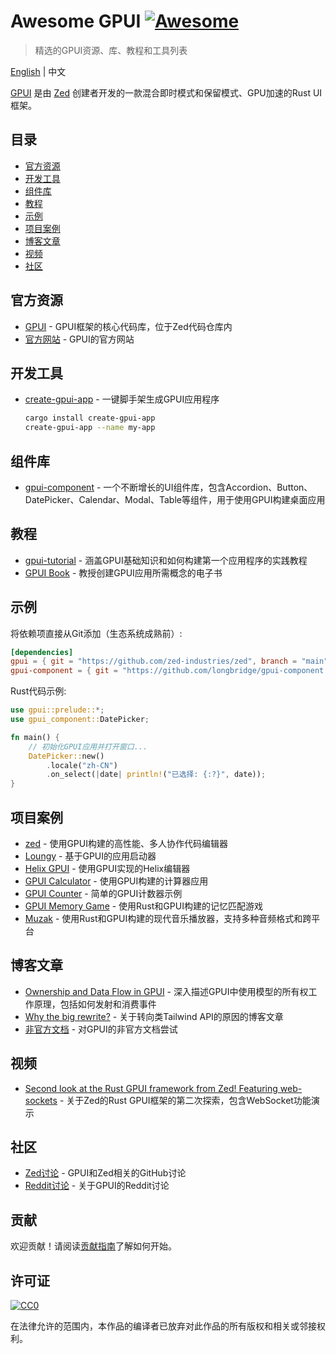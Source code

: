 # Awesome GPUI [![Awesome](https://awesome.re/badge.svg)](https://awesome.re)

> 精选的GPUI资源、库、教程和工具列表

[English](README_EN.md) | 中文

[GPUI](https://www.gpui.rs/) 是由 [Zed](https://zed.dev/) 创建者开发的一款混合即时模式和保留模式、GPU加速的Rust UI框架。

## 目录

- [官方资源](#官方资源)
- [开发工具](#开发工具)
- [组件库](#组件库)
- [教程](#教程)
- [示例](#示例)
- [项目案例](#项目案例)
- [博客文章](#博客文章)
- [视频](#视频)
- [社区](#社区)

## 官方资源

- [GPUI](https://github.com/zed-industries/zed/tree/main/crates/gpui) - GPUI框架的核心代码库，位于Zed代码仓库内
- [官方网站](https://www.gpui.rs/) - GPUI的官方网站

## 开发工具

- [create-gpui-app](https://github.com/brscrt/create-gpui-app) - 一键脚手架生成GPUI应用程序
  ```bash
  cargo install create-gpui-app
  create-gpui-app --name my-app
  ```

## 组件库

- [gpui-component](https://github.com/longbridge/gpui-component) - 一个不断增长的UI组件库，包含Accordion、Button、DatePicker、Calendar、Modal、Table等组件，用于使用GPUI构建桌面应用

## 教程

- [gpui-tutorial](https://github.com/hedge-ops/gpui-tutorial) - 涵盖GPUI基础知识和如何构建第一个应用程序的实践教程
- [GPUI Book](https://github.com/MatinAniss/gpui-book) - 教授创建GPUI应用所需概念的电子书

## 示例

将依赖项直接从Git添加（生态系统成熟前）:

```toml
[dependencies]
gpui = { git = "https://github.com/zed-industries/zed", branch = "main" }
gpui-component = { git = "https://github.com/longbridge/gpui-component.git" }
```

Rust代码示例:

```rust
use gpui::prelude::*;
use gpui_component::DatePicker;

fn main() {
    // 初始化GPUI应用并打开窗口...
    DatePicker::new()
        .locale("zh-CN")
        .on_select(|date| println!("已选择: {:?}", date));
}
```

## 项目案例

- [zed](https://github.com/zed-industries/zed) - 使用GPUI构建的高性能、多人协作代码编辑器
- [Loungy](https://github.com/MatthiasGrandl/Loungy) - 基于GPUI的应用启动器
- [Helix GPUI](https://github.com/polachok/helix-gpui) - 使用GPUI实现的Helix编辑器
- [GPUI Calculator](https://github.com/kriskw1999/gpui-calculator) - 使用GPUI构建的计算器应用
- [GPUI Counter](https://github.com/derrickpersson/gpui-simple-counter) - 简单的GPUI计数器示例
- [GPUI Memory Game](https://github.com/justjavac/gpui-memory-game) - 使用Rust和GPUI构建的记忆匹配游戏
- [Muzak](https://github.com/143mailliw/muzak) - 使用Rust和GPUI构建的现代音乐播放器，支持多种音频格式和跨平台

## 博客文章

- [Ownership and Data Flow in GPUI](https://zed.dev/blog/gpui-ownership) - 深入描述GPUI中使用模型的所有权工作原理，包括如何发射和消费事件
- [Why the big rewrite?](https://zed.dev/blog/why-the-big-rewrite) - 关于转向类Tailwind API的原因的博客文章
- [非官方文档](https://github.com/Himasnhu-AT/GPUI-docs-unofficial) - 对GPUI的非官方文档尝试

## 视频

- [Second look at the Rust GPUI framework from Zed! Featuring web-sockets](https://www.youtube.com/watch?v=WQt4ur7fcd0) - 关于Zed的Rust GPUI框架的第二次探索，包含WebSocket功能演示

## 社区

- [Zed讨论](https://github.com/zed-industries/zed/discussions) - GPUI和Zed相关的GitHub讨论
- [Reddit讨论](https://www.reddit.com/r/rust/comments/11hu1sc/gpui_ui_framework_from_the_makers_of_zed/) - 关于GPUI的Reddit讨论

## 贡献

欢迎贡献！请阅读[贡献指南](CONTRIBUTING.md)了解如何开始。

## 许可证

[![CC0](https://mirrors.creativecommons.org/presskit/buttons/88x31/svg/cc-zero.svg)](https://creativecommons.org/publicdomain/zero/1.0)

在法律允许的范围内，本作品的编译者已放弃对此作品的所有版权和相关或邻接权利。